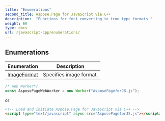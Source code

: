 ```yaml
---
title: "Enumerations"
second_title: Aspose.Page for JavaScript via C++
description:  "Functions for font converting to true type formats."
weight: 60
type: docs
url: /javascript-cpp/enumerations/
---
```


## Enumerations

| Enumeration | Description |
| ----------- | ----------- |
| [ImageFormat](./imageformat/) | Specifies image format. |

```js
/* Web Worker*/
const AsposePageWebWorker = new Worker("AsposePageforJS.js");
```
or
```html
<!-- Load and initiate Aspose.Page for JavaScript via C++ -->
<script type="text/javascript" async src="AsposePageforJS.js"></script>
```

